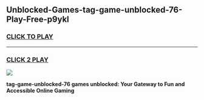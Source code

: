 
## Unblocked-Games-tag-game-unblocked-76-Play-Free-p9ykl
<h3>
<a href="https://premium76.site?title=tag-game-unblocked-76&ref=17A">CLICK TO PLAY</a></h3>
<hr>

<h3>
<a href="https://premium76.site?title=tag-game-unblocked-76&ref=17A">CLICK 2 PLAY</a>
  
</h3>

<a href="https://premium76.site?title=tag-game-unblocked-76&ref=17A"><img src="https://clearcache.store/games.png"></a>


**tag-game-unblocked-76 games unblocked: Your Gateway to Fun and Accessible Online Gaming**
